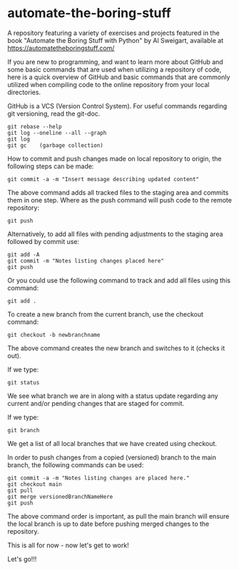 # automate-the-boring-stuff
A repository featuring a variety of exercises and projects featured in the book "Automate the Boring Stuff with Python" by Al Sweigart, available at https://automatetheboringstuff.com/


If you are new to programming, and want to learn more about GitHub and some basic commands that are used when utilizing a repository of code, here is a quick overview of GitHub and basic commands that are commonly utilized when compiling code to the online repository from your local directories.


GitHub is a VCS (Version Control System).
For useful commands regarding git versioning, read the git-doc.

```
git rebase --help 
git log --oneline --all --graph
git log
git gc    (garbage collection)
```

How to commit and push changes made on local repository to origin, the following steps can be made: 

```
git commit -a -m "Insert message describing updated content"  
```

The above command adds all tracked files to the staging area and commits them in one step. Where as the push command will push code to the remote repository:
```
git push  
```
Alternatively, to add all files with pending adjustments to the staging area followed by commit use:
```
git add -A
git commit -m "Notes listing changes placed here"
git push
```
Or you could use the following command to track and add all files using this command:
```
git add .
```

To create a new branch from the current branch, use the checkout command:
```
git checkout -b newbranchname
```
The above command creates the new branch and switches to it (checks it out).

If we type:
```
git status
```
We see what branch we are in along with a status update regarding any current and/or pending changes that are staged for commit.

If we type:
```
git branch
```
We get a list of all local branches that we have created using checkout.

In order to push changes from a copied (versioned) branch to the main branch, the following commands can be used:
```
git commit -a -m "Notes listing changes are placed here."
git checkout main  
git pull
git merge versionedBranchNameHere
git push
```

The above command order is important, as pull the main branch will ensure the local branch is up to date before pushing merged changes to the repository.

This is all for now - now let's get to work!

Let's go!!!
